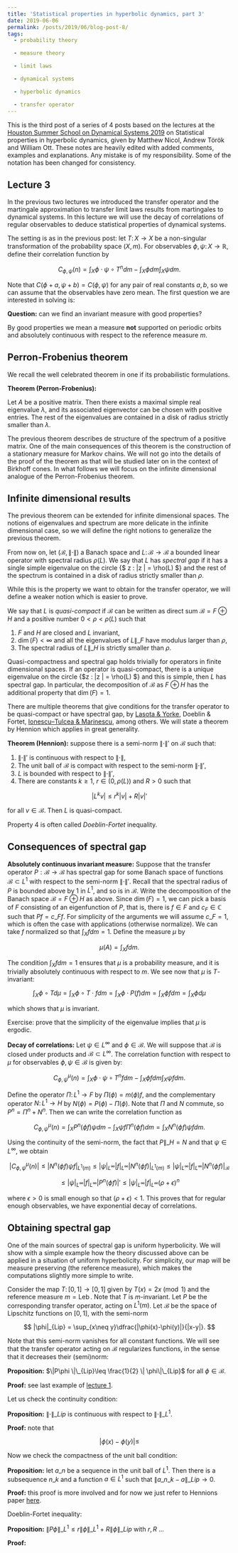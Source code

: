 ```yaml
---
title: 'Statistical properties in hyperbolic dynamics, part 3'
date: 2019-06-06
permalink: /posts/2019/06/blog-post-8/
tags:
  - probability theory

  - measure theory

  - limit laws

  - dynamical systems

  - hyperbolic dynamics

  - transfer operator
---
```


This is the third post of a series of 4 posts based on the lectures at the [Houston Summer School on Dynamical Systems 2019](https://www.math.uh.edu/dynamics/school/school2019/) on Statistical properties in hyperbolic dynamics, given by Matthew Nicol, Andrew Török and William Ott. These notes are heavily edited with added comments, examples and explanations. Any mistake is of my responsibility. Some of the notation has been changed for consistency.

## Lecture 3

In the previous two lectures we introduced the transfer operator and the martingale approximation to transfer limit laws results from martingales to dynamical systems. In this lecture we will use the decay of correlations of regular observables to deduce statistical properties of dynamical systems.

The setting is as in the previous post: let $T\colon X\to X$ be a non-singular transformation of the probability space $(X,m)$. For observables $\phi,\psi\colon X\to\mathbb{R}$, define their correlation function by

$$
C_{\phi,\psi}(n) = \int_X \phi\cdot \psi\circ T^n dm - \int_X \phi dm \int_X\psi dm.
$$

Note that $C(\phi+a,\psi +b) = C(\phi ,\psi)$ for any pair of real constants $a,b$, so we can assume that the observables have zero mean. The first question we are interested in solving is:

**Question:** can we find an invariant measure with good properties?

By good properties we mean a measure **not** supported on periodic orbits and absolutely continuous with respect to the reference measure $m$.

## Perron-Frobenius theorem

We recall the well celebrated theorem in one if its probabilistic formulations.

**Theorem (Perron-Frobenius):**

Let $A$ be a positive matrix. Then there exists a maximal simple real eigenvalue $\lambda$, and its associated eigenvector can be chosen with positive entries. The rest of the eigenvalues are contained in a disk of radius strictly smaller than $\lambda$.

The previous theorem describes de structure of the spectrum of a positive matrix. One of the main consequences of this theorem is the construction of a stationary measure for Markov chains. We will not go into the details of the proof of the theorem as that will be studied later on in the context of Birkhoff cones. In what follows we will focus on the infinite dimensional analogue of the Perron-Frobenius theorem.

## Infinite dimensional results

The previous theorem can be extended for infinite dimensional spaces. The notions of eigenvalues and spectrum are more delicate in the infinite dimensional case, so we will define the right notions to generalize the previous theorem.

From now on, let $(\mathcal{B},\| \cdot \|)$ a Banach space and $L\colon \mathcal{B}\to \mathcal{B}$ a bounded linear operator with spectral radius $\rho(L)$. We say that $L$ has *spectral gap* if it has a single simple eigenvalue on the circle {$ z : \|z \| = \rho(L) $} and the rest of the spectrum is contained in a disk of radius strictly smaller than $\rho$.

While this is the property we want to obtain for the transfer operator, we will define a weaker notion which is easier to prove.

We say that $L$ is *quasi-compact* if $\mathcal{B}$ can be written as direct sum $\mathcal{B} = F\oplus H$ and a positive number $0 < \rho < \rho(L)$ such that
1. $F$ and $H$ are closed and $L$ invariant,
2. $\dim(F) < \infty$ and all the eigenvalues of $L\|\_F$ have modulus larger than $\rho$,
3. The spectral radius of $L\|\_H$ is strictly smaller than $\rho$.

Quasi-compactness and spectral gap holds trivially for operators in finite dimensional spaces. If an operator is quasi-compact, there is a unique eigenvalue on the circle {$z : \|z \| = \rho(L) $} and this is simple, then $L$ has spectral gap. In particular, the decomposition of $\mathcal{B}$ as $F\oplus H$ has the additional property that $\dim(F) = 1$.

There are multiple theorems that give conditions for the transfer operator to be quasi-compact or have spectral gap, by [Lasota & Yorke](http://www.ams.org/journals/tran/1973-186-00/S0002-9947-1973-0335758-1/S0002-9947-1973-0335758-1.pdf), Doeblin & Fortet, [Ionescu–Tulcea & Marinescu](https://www.jstor.org/stable/1969514?seq=1#page_scan_tab_contents), among others. We will state a theorem by Hennion which applies in great generality.

**Theorem (Hennion):** suppose there is a semi-norm $\|\cdot \|'$ on $\mathcal{B}$ such that:
1. $\|\cdot\|'$ is continuous with respect to $\|\cdot\|$,
2. The unit ball of $\mathcal{B}$ is compact with respect to the semi-norm $\|\cdot\|'$,
3. $L$ is bounded with respect to $\|\cdot\|'$,
4. There are constants $k\geq 1$, $r\in(0,\rho(L))$ and $R > 0$ such that

$$
| L^k v | \leq r^k|v| + R| v|'
$$

for all $v\in \mathcal{B}$. Then $L$ is quasi-compact.

Property 4 is often called *Doeblin-Fortet* inequality.

## Consequences of spectral gap

**Absolutely continuous invariant measure:** Suppose that the transfer operator $P:\mathcal{B}\to\mathcal{B}$ has spectral gap for some Banach space of functions $\mathcal{B}\subset L^1$ with respect to the semi-norm $\|\cdot\|'$. Recall that the spectral radius of $P$ is bounded above by $1$ in $L^1$, and so is in $\mathcal{B}$. Write the decomposition of the Banach space $\mathcal{B} = F\oplus H$ as above. Since $\dim(F) = 1$, we can pick a basis of $F$ consisting of an eigenfunction of $P$, that is, there is $f\in F$ and $c_F\in\mathbb{C}$ such that $P f = c\_F f$. For simplicity of the arguments we will assume $c\_F = 1$, which is often the case with applications (otherwise normalize). We can take $f$ normalized so that $\int_X f dm = 1$. Define the measure $\mu$ by

$$
\mu(A) = \int_X f dm.
$$

The condition $\int_X f dm = 1$ ensures that $\mu$ is a probability measure, and it is trivially absolutely continuous with respect to $m$. We see now that $\mu$ is $T$-invariant:

$$
\int_X \phi \circ T d\mu = \int_X \phi \circ T \cdot f dm = \int_X \phi \cdot P(f) dm = \int_X \phi f dm = \int_X \phi d\mu
$$

which shows that $\mu$ is invariant.

Exercise: prove that the simplicity of the eigenvalue implies that $\mu$ is ergodic.


**Decay of correlations:** Let $\psi\in L^\infty$ and $\phi\in\mathcal{B}$. We will suppose that $\mathcal{B}$ is closed under products and $\mathcal{B}\subset L^\infty$. The correlation function with respect to $\mu$ for observables $\phi,\psi\in\mathcal{B}$ is given by:

$$
C_{\phi,\psi}^\mu(n) = \int_X \phi\cdot \psi\circ T^n fdm - \int_X \phi fdm \int_X\psi fdm.
$$

Define the operator $\Pi\colon L^1\to F$ by $\Pi(\phi) = m(\phi) f$, and the complementary operator $N\colon L^1\to H$ by $N(\phi) = P(\phi) - \Pi(\phi)$. Note that $\Pi$ and $N$ commute, so $P^n = \Pi^n + N^n$. Then we can write the correlation function as

$$
C_{\phi,\psi}^\mu(n) = \int_X P^n(\phi f)\psi dm -  \int_X\psi f \Pi^n(\phi f)  dm = \int_X N^n(\phi f) \psi f dm.
$$

Using the continuity of the semi-norm, the fact that $P\|\_H = N$ and that $\psi\in L^\infty$, we obtain

$$
|C_{\phi,\psi}^\mu(n)| \leq |N^n(\phi f) \psi f|_{L^1(m)} \leq |\psi|_{L^\infty}|f|_{L^\infty}|N^n(\phi f)|_{L^1(m)} \leq |\psi|_{L^\infty}|f|_{L^\infty}|N^n(\phi f)|_{\mathcal{B}}
$$

$$
\leq |\psi|_{L^\infty}|f|_{L^\infty}|P^n(\phi f)|' \leq |\psi|_{L^\infty}|f|_{L^\infty} (\rho + \epsilon)^n
$$

where $\epsilon > 0$ is small enough so that $(\rho + \epsilon) < 1$. This proves that for regular enough observables, we have exponential decay of correlations.

## Obtaining spectral gap

One of the main sources of spectral gap is uniform hyperbolicity. We will show with a simple example how the theory discussed above can be applied in a situation of uniform hyperbolicity. For simplicity, our map will be measure preserving (the reference measure), which makes the computations slightly more simple to write.

Consider the map $T\colon [0,1]\to [0,1]$ given by $T(x) = 2x \pmod 1$ and the reference measure $m = \operatorname{Leb}$. Note that $T$ is $m$-invariant. Let $P$ be the corresponding transfer operator, acting on $L^1(m)$. Let $\mathcal{B}$ be the space of Lipschitz functions on $[0,1]$, with the semi-norm

$$
|\phi|_{Lip} = \sup_{x\neq y}\dfrac{|\phi(x)-\phi(y)|}{|x-y|}.
$$

Note that this semi-norm vanishes for all constant functions. We will see that the transfer operator acting on $\mathcal{B}$ regularizes functions, in the sense that it decreases their (semi)norm:

**Proposition:** $\|P\phi \|\_{Lip}\leq \frac{1}{2} \| \phi\|\_{Lip}$ for all $\phi\in\mathcal{B}$.

**Proof:** see last example of [lecture 1](/posts/2019/06/blog-post-5/).

Let us check the continuity condition:

**Proposition:** $\| \cdot\|\_{Lip}$ is continuous with respect to $\|\cdot \|\_{L^1}$.

**Proof:** note that

$$
|\phi(x) - \phi(y)| \leq
$$

Now we check the compactness of the unit ball condition:

**Proposition:** let $a\_n$ be a sequence in the unit ball of $L^1$. Then there is a subsequence $n\_k$ and a function $a\in L^1$ such that $\|a\_{n\_k} - a \|\_{Lip} \to 0$.

**Proof:** this proof is more involved and for now we just refer to Hennions paper [here](https://www.ams.org/journals/proc/1993-118-02/S0002-9939-1993-1129880-8/S0002-9939-1993-1129880-8.pdf).

Doeblin-Fortet inequality:

**Proposition:** $\|P\phi\|\_{L^1} \leq r\| \phi \|\_{L^1} + R\|\phi \|\_{Lip}$ with $r,R$ ...

**Proof:** 
